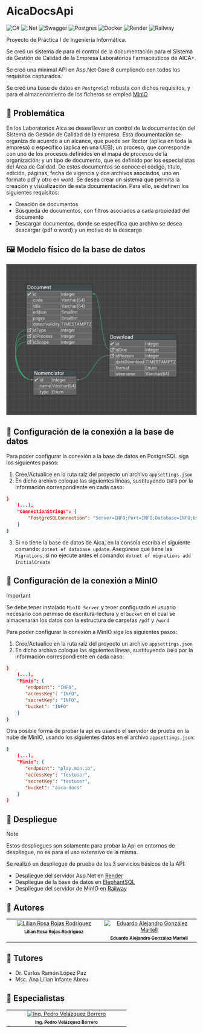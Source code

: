# AicaDocsApi

![C#](https://img.shields.io/badge/c%23-%23239120.svg?style=for-the-badge&logo=csharp&logoColor=white)
![.Net](https://img.shields.io/badge/.NET-5C2D91?style=for-the-badge&logo=.net&logoColor=white)
![Swagger](https://img.shields.io/badge/-Swagger-%23Clojure?style=for-the-badge&logo=swagger&logoColor=white)
![Postgres](https://img.shields.io/badge/postgres-%23316192.svg?style=for-the-badge&logo=postgresql&logoColor=white)
![Docker](https://img.shields.io/badge/docker-%230db7ed.svg?style=for-the-badge&logo=docker&logoColor=white)
![Render](https://img.shields.io/badge/Render-%46E3B7.svg?style=for-the-badge&logo=render&logoColor=white)
![Railway](https://img.shields.io/badge/Railway-131415?style=for-the-badge&logo=railway&logoColor=white)

Proyecto de Práctica I de Ingeniería Informática.

Se creó un sistema de para el control de la documentación para el Sistema
de Gestión de Calidad de la Empresa Laboratorios Farmacéuticos de AICA+.

Se creó una minimal API en Asp.Net Core 8 cumpliendo con todos los requisitos 
capturados.

Se creó una base de datos en `PostgreSql` robusta con dichos requisitos, y para
el almacenamiento de los ficheros se empleó [MinIO](https://min.io/)

## 📖 Problemática

En los Laboratorios Aica se desea llevar un control de la documentación del
Sistema de Gestión de Calidad de la empresa. Esta documentación se organiza
de acuerdo a un alcance, que puede ser Rector (aplica en toda la empresa) o
específico (aplica en una UEB); un proceso, que corresponde con uno de los
procesos definidos en el mapa de procesos de la organización; y un 
tipo de documento, que es definido por los especialistas del Área de Calidad.
De estos documentos se conoce el código, título, edición, páginas, fecha
de vigencia y dos archivos asociados, uno en formato pdf y otro en word. 
Se desea crear un sistema que permita la creación y visualización de esta 
documentación. Para ello, se definen los siguientes requisitos:
- Creación de documentos
- Búsqueda de documentos, con filtros asociados a cada propiedad del documento
- Descargar documentos, donde se especifica que archivo se desea descargar (pdf o word) y un motivo de la descarga


## 🖼️ Modelo físico de la base de datos
![modelo fisico](Assets/modelo.png)

## 📶 Configuración de la conexión a la base de datos
Para poder configurar la conexión a la base de datos en PostgreSQL siga los siguientes pasos:
1. Cree/Actualice en la ruta raíz del proyecto un archivo `appsettings.json`
2. En dicho archivo coloque las siguientes líneas, sustituyendo `INFO` por la información 
correspondiente en cada caso: 
``` json
}
    (...),
    "ConnectionStrings": {
        "PostgreSQLConnection": "Server=INFO;Port=INFO;Database=INFO;User Id=INFO;password=INFO"
    }
}
```
3. Si no tiene la base de datos de Aica, en la consola escriba el siguiente comando: `dotnet ef database update`.
Asegúrese que tiene las `Migrations`, si no ejecute antes el comando: `dotnet ef migrations add InitialCreate`

## 📶 Configuración de la conexión a MinIO
> [!IMPORTANT]
> Se debe tener instalado `MinIO Server` y tener configurado el usuario necesario 
> con permiso de escritura-lectura y el `bucket` en el cual se almacenarán los datos
> con la estructura de carpetas `/pdf` y `/word`

Para poder configurar la conexión a MinIO siga los siguientes pasos:
1. Cree/Actualice en la ruta raíz del proyecto un archivo `appsettings.json`
2. En dicho archivo coloque las siguientes líneas, sustituyendo `INFO` por la información
   correspondiente en cada caso:
``` json
}
    (...),
    "Minio": {
       "endpoint": "INFO",
       "accessKey": "INFO",
       "secretKey": "INFO",
       "bucket": "INFO"
    }
}
```

Otra posible forma de probar la api es usando el servidor de prueba en la nube de MinIO,
usando los siguientes datos en el archivo `appsettings.json`:
``` json
}
    (...),
    "Minio": {
       "endpoint": "play.min.io",
       "accessKey": "testuser",
       "secretKey": "testuser",
       "bucket": "aica-docs"
    }
}
```

## 🚀 Despliegue

> [!NOTE]
> Estos despliegues son solamente para probar la Api en entornos de despliegue,
> no es para el uso extensivo de la misma.

Se realizó un despliegue de prueba de los 3 servicios básicos de la API:
- Despliegue del servidor Asp.Net en [Render](https://aica-docs.onrender.com/)
- Despliegue de la base de datos en [ElephantSQL](https://api.elephantsql.com/)
- Despliegue del servidor de MinIO en [Railway](https://railway.app/)

## 👥 Autores
<table>
    <tbody>
        <tr>
            <td align="center" valign="top" width="40%"><a href="https://github.com/LilyRosa"><img src="https://avatars.githubusercontent.com/u/135471998?v=3?s=100" width="100px;" alt="Lilian Rosa Rojas Rodríguez"/><br /><sub><b>Lilian Rosa Rojas Rodríguez</b></sub></a><br/> </td>
            <td align="center" valign="top" width="40%"><a href="https://github.com/EduardoProfe666"><img src="https://avatars.githubusercontent.com/u/119138695?v=3?s=100" width="100px;" alt="Eduardo Alejandro González Martell"/><br /><sub><b>Eduardo Alejandro González Martell</b></sub></a><br/> </td>
        </tr>
    </tbody>
</table>

## 👥 Tutores
- Dr. Carlos Ramón López Paz
- Msc. Ana Lilian Infante Abreu

## 👥 Especialistas
<table>
    <tbody>
        <tr>
            <td align="center" valign="top" width="70%"><a href="https://github.com/pedrydev"><img src="https://avatars.githubusercontent.com/u/54073823?v=3?s=100" width="100px;" alt="Ing. Pedro Velázquez Borrero"/><br /><sub><b>Ing. Pedro Velázquez Borrero</b></sub></a><br/> </td>
        </tr>
    </tbody>
</table>
